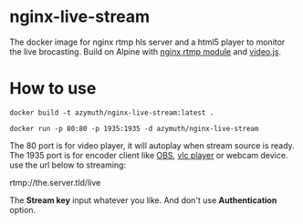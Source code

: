 # nginx-live-stream

The docker image for nginx rtmp hls server and a html5 player to monitor the live brocasting.
Build on Alpine with [nginx rtmp module](https://github.com/arut/nginx-rtmp-module) and [video.js](https://github.com/videojs).

# How to use

```
docker build -t azymuth/nginx-live-stream:latest . 
```

```
docker run -p 80:80 -p 1935:1935 -d azymuth/nginx-live-stream
```

The 80 port is for video player, it will autoplay when stream source is ready.
The 1935 port is for encoder client like [OBS](https://obsproject.com/), [vlc player](https://www.videolan.org/) or webcam device. use the url below to streaming:

rtmp://the.server.tld/live 

The __Stream key__ input whatever you like. And don't use __Authentication__ option.
